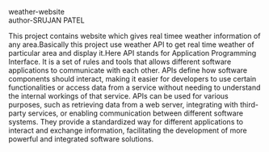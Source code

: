weather-website
<br>
author-SRUJAN PATEL
<br>
<p>This project contains website which gives real timee weather information of any area.Basically this project use weather API to get real time weather of particular area and display it.Here API stands for Application Programming Interface. It is a set of rules and tools that allows different software applications to communicate with each other. APIs define how software components should interact, making it easier for developers to use certain functionalities or access data from a service without needing to understand the internal workings of that service. APIs can be used for various purposes, such as retrieving data from a web server, integrating with third-party services, or enabling communication between different software systems. They provide a standardized way for different applications to interact and exchange information, facilitating the development of more powerful and integrated software solutions.</p>
